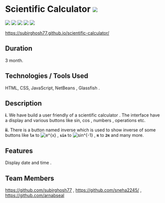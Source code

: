# Scientific Calculator <img src="https://img.shields.io/badge/project-completed-brightgreen">

<img src="https://img.shields.io/badge/HTML-brightgreen"> <img src="https://img.shields.io/badge/css-brightgreen"> <img src="https://img.shields.io/badge/JavaScript-brightgreen"> <img src="https://img.shields.io/badge/NetBeans-brightgreen"> <img src="https://img.shields.io/badge/Glassfish-v4.1-brightgreen">

https://subirghosh77.github.io/scientific-calculator/

Duration
--------

3 month.

Technologies / Tools Used
-------------------------

HTML, CSS, JavaScript, NetBeans , Glassfish .

Description
-----------

   __i.__	We have build a user friendly of a scientific calculator . The interface have a display and various buttons like sin, cos , numbers , operations etc.
  
   __ii.__	There is a button named inverse which is used to show inverse of some buttons like __`ln`__ to <img src="https://latex.codecogs.com/svg.image?e^{x}" title="e^{x}" /> , __`sin`__ to <img src="https://latex.codecogs.com/svg.image?sin^{-1}" title="sin^{-1}" /> , __`π`__ to __`2π`__ and many more.
    

Features
--------

Display date and time . 

Team Members
------------

https://github.com/subirghosh77 , https://github.com/sneha2245/ , https://github.com/arnabseal
